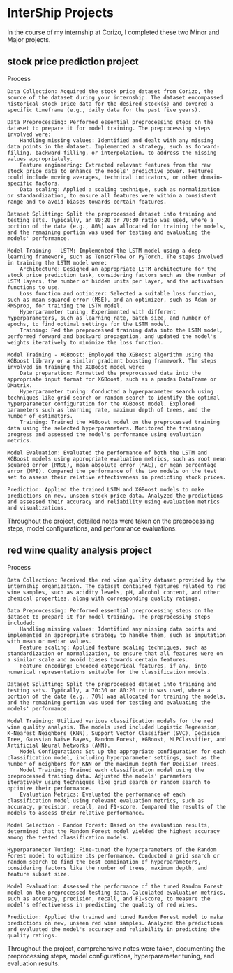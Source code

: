 # InterShip Projects
In the course of my internship at Corizo, I completed these two Minor and Major projects.

## stock price prediction project
Process

    Data Collection: Acquired the stock price dataset from Corizo, the source of the dataset during your internship. The dataset encompassed historical stock price data for the desired stock(s) and covered a specific timeframe (e.g., daily data for the past five years).

    Data Preprocessing: Performed essential preprocessing steps on the dataset to prepare it for model training. The preprocessing steps involved were:
        Handling missing values: Identified and dealt with any missing data points in the dataset. Implemented a strategy, such as forward-filling, backward-filling, or interpolation, to address the missing values appropriately.
        Feature engineering: Extracted relevant features from the raw stock price data to enhance the models' predictive power. Features could include moving averages, technical indicators, or other domain-specific factors.
        Data scaling: Applied a scaling technique, such as normalization or standardization, to ensure all features were within a consistent range and to avoid biases towards certain features.

    Dataset Splitting: Split the preprocessed dataset into training and testing sets. Typically, an 80:20 or 70:30 ratio was used, where a portion of the data (e.g., 80%) was allocated for training the models, and the remaining portion was used for testing and evaluating the models' performance.

    Model Training - LSTM: Implemented the LSTM model using a deep learning framework, such as TensorFlow or PyTorch. The steps involved in training the LSTM model were:
        Architecture: Designed an appropriate LSTM architecture for the stock price prediction task, considering factors such as the number of LSTM layers, the number of hidden units per layer, and the activation functions to use.
        Loss function and optimizer: Selected a suitable loss function, such as mean squared error (MSE), and an optimizer, such as Adam or RMSprop, for training the LSTM model.
        Hyperparameter tuning: Experimented with different hyperparameters, such as learning rate, batch size, and number of epochs, to find optimal settings for the LSTM model.
        Training: Fed the preprocessed training data into the LSTM model, performed forward and backward propagation, and updated the model's weights iteratively to minimize the loss function.

    Model Training - XGBoost: Employed the XGBoost algorithm using the XGBoost library or a similar gradient boosting framework. The steps involved in training the XGBoost model were:
        Data preparation: Formatted the preprocessed data into the appropriate input format for XGBoost, such as a pandas DataFrame or DMatrix.
        Hyperparameter tuning: Conducted a hyperparameter search using techniques like grid search or random search to identify the optimal hyperparameter configuration for the XGBoost model. Explored parameters such as learning rate, maximum depth of trees, and the number of estimators.
        Training: Trained the XGBoost model on the preprocessed training data using the selected hyperparameters. Monitored the training progress and assessed the model's performance using evaluation metrics.

    Model Evaluation: Evaluated the performance of both the LSTM and XGBoost models using appropriate evaluation metrics, such as root mean squared error (RMSE), mean absolute error (MAE), or mean percentage error (MPE). Compared the performance of the two models on the test set to assess their relative effectiveness in predicting stock prices.

    Prediction: Applied the trained LSTM and XGBoost models to make predictions on new, unseen stock price data. Analyzed the predictions and assessed their accuracy and reliability using evaluation metrics and visualizations.

Throughout the project, detailed notes were taken on the preprocessing steps, model configurations, and performance evaluations.

## red wine quality analysis project
Process

    Data Collection: Received the red wine quality dataset provided by the internship organization. The dataset contained features related to red wine samples, such as acidity levels, pH, alcohol content, and other chemical properties, along with corresponding quality ratings.

    Data Preprocessing: Performed essential preprocessing steps on the dataset to prepare it for model training. The preprocessing steps included:
        Handling missing values: Identified any missing data points and implemented an appropriate strategy to handle them, such as imputation with mean or median values.
        Feature scaling: Applied feature scaling techniques, such as standardization or normalization, to ensure that all features were on a similar scale and avoid biases towards certain features.
        Feature encoding: Encoded categorical features, if any, into numerical representations suitable for the classification models.

    Dataset Splitting: Split the preprocessed dataset into training and testing sets. Typically, a 70:30 or 80:20 ratio was used, where a portion of the data (e.g., 70%) was allocated for training the models, and the remaining portion was used for testing and evaluating the models' performance.

    Model Training: Utilized various classification models for the red wine quality analysis. The models used included Logistic Regression, K-Nearest Neighbors (KNN), Support Vector Classifier (SVC), Decision Tree, Gaussian Naive Bayes, Random Forest, XGBoost, MLPClassifier, and Artificial Neural Networks (ANN).
        Model Configuration: Set up the appropriate configuration for each classification model, including hyperparameter settings, such as the number of neighbors for KNN or the maximum depth for Decision Trees.
        Model Training: Trained each classification model using the preprocessed training data. Adjusted the models' parameters iteratively using techniques like grid search or random search to optimize their performance.
        Evaluation Metrics: Evaluated the performance of each classification model using relevant evaluation metrics, such as accuracy, precision, recall, and F1-score. Compared the results of the models to assess their relative performance.

    Model Selection - Random Forest: Based on the evaluation results, determined that the Random Forest model yielded the highest accuracy among the tested classification models.

    Hyperparameter Tuning: Fine-tuned the hyperparameters of the Random Forest model to optimize its performance. Conducted a grid search or random search to find the best combination of hyperparameters, considering factors like the number of trees, maximum depth, and feature subset size.

    Model Evaluation: Assessed the performance of the tuned Random Forest model on the preprocessed testing data. Calculated evaluation metrics, such as accuracy, precision, recall, and F1-score, to measure the model's effectiveness in predicting the quality of red wines.

    Prediction: Applied the trained and tuned Random Forest model to make predictions on new, unseen red wine samples. Analyzed the predictions and evaluated the model's accuracy and reliability in predicting the quality ratings.

Throughout the project, comprehensive notes were taken, documenting the preprocessing steps, model configurations, hyperparameter tuning, and evaluation results.
